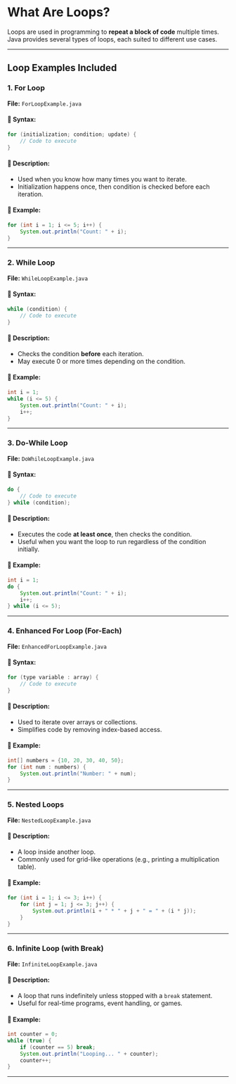 # What Are Loops?

Loops are used in programming to **repeat a block of code** multiple times. Java provides several types of loops, each suited to different use cases.

---

## Loop Examples Included

### 1. **For Loop**
**File:** `ForLoopExample.java`

#### 🔹 Syntax:
```java
for (initialization; condition; update) {
    // Code to execute
}
````

#### 🔹 Description:

* Used when you know how many times you want to iterate.
* Initialization happens once, then condition is checked before each iteration.

#### 🔹 Example:

```java
for (int i = 1; i <= 5; i++) {
    System.out.println("Count: " + i);
}
```

---

### 2. **While Loop**

**File:** `WhileLoopExample.java`

#### 🔹 Syntax:

```java
while (condition) {
    // Code to execute
}
```

#### 🔹 Description:

* Checks the condition **before** each iteration.
* May execute 0 or more times depending on the condition.

#### 🔹 Example:

```java
int i = 1;
while (i <= 5) {
    System.out.println("Count: " + i);
    i++;
}
```

---

### 3. **Do-While Loop**

**File:** `DoWhileLoopExample.java`

#### 🔹 Syntax:

```java
do {
    // Code to execute
} while (condition);
```

#### 🔹 Description:

* Executes the code **at least once**, then checks the condition.
* Useful when you want the loop to run regardless of the condition initially.

#### 🔹 Example:

```java
int i = 1;
do {
    System.out.println("Count: " + i);
    i++;
} while (i <= 5);
```

---

### 4. **Enhanced For Loop (For-Each)**

**File:** `EnhancedForLoopExample.java`

#### 🔹 Syntax:

```java
for (type variable : array) {
    // Code to execute
}
```

#### 🔹 Description:

* Used to iterate over arrays or collections.
* Simplifies code by removing index-based access.

#### 🔹 Example:

```java
int[] numbers = {10, 20, 30, 40, 50};
for (int num : numbers) {
    System.out.println("Number: " + num);
}
```

---

### 5. **Nested Loops**

**File:** `NestedLoopExample.java`

#### 🔹 Description:

* A loop inside another loop.
* Commonly used for grid-like operations (e.g., printing a multiplication table).

#### 🔹 Example:

```java
for (int i = 1; i <= 3; i++) {
    for (int j = 1; j <= 3; j++) {
        System.out.println(i + " * " + j + " = " + (i * j));
    }
}
```

---

### 6. **Infinite Loop (with Break)**

**File:** `InfiniteLoopExample.java`

#### 🔹 Description:

* A loop that runs indefinitely unless stopped with a `break` statement.
* Useful for real-time programs, event handling, or games.

#### 🔹 Example:

```java
int counter = 0;
while (true) {
    if (counter == 5) break;
    System.out.println("Looping... " + counter);
    counter++;
}
```

---
